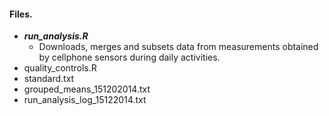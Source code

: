 #### Files.

* **_run_analysis.R_**
  * Downloads, merges and subsets data from measurements obtained by cellphone sensors during daily activities.
* quality_controls.R
* standard.txt
* grouped_means_151202014.txt
* run_analysis_log_15122014.txt
